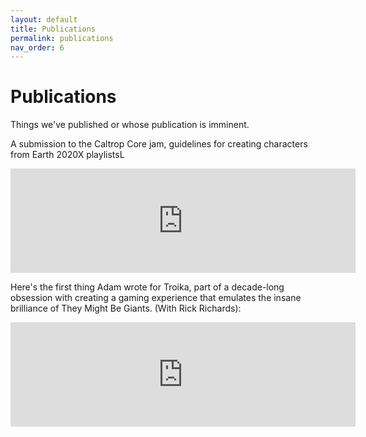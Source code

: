 ```yaml
---
layout: default
title: Publications
permalink: publications
nav_order: 6
---
```


# Publications


Things we've published or whose publication is imminent.

A submission to the Caltrop Core jam, guidelines for creating characters from Earth 2020X playlistsL
<iframe frameborder="0" src="https://itch.io/embed/1336719?linkback=true&amp;bg_color=252624&amp;fg_color=F6F7F5&amp;link_color=4210FF&amp;border_color=363636" width="552" height="167"><a href="https://72stations.itch.io/earth2020x-character-caltrop">Earth 2020X Character Builder by 72stations</a></iframe>

Here's the first thing Adam wrote for Troika, part of a decade-long obsession with creating a gaming experience that emulates the insane brilliance of They Might Be Giants. (With Rick Richards):
<iframe frameborder="0" src="https://itch.io/embed/672247" width="552" height="167"><a href="https://pressyes.itch.io/they-might-be-troika">They Might Be Troika! by pressyes</a></iframe>

